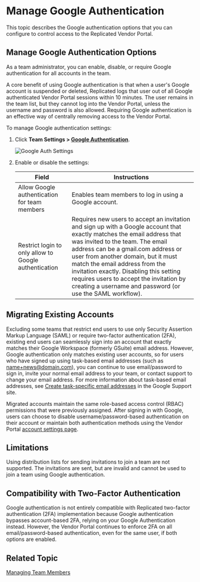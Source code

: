 # Manage Google Authentication

This topic describes the Google authentication options that you can configure to control access to the Replicated Vendor Portal.

## Manage Google Authentication Options

As a team administrator, you can enable, disable, or require Google authentication for all accounts in the team.

A core benefit of using Google authentication is that when a user's Google account is suspended or deleted, Replicated logs that user out of all Google authenticated Vendor Portal sessions within 10 minutes. The user remains in the team list, but they cannot log into the Vendor Portal, unless the username and password is also allowed. Requiring Google authentication is an effective way of centrally removing access to the Vendor Portal.

To manage Google authentication settings:

1. Click **Team Settings > [Google Authentication](https://vendor.replicated.com/team/google-authentication)**.

   ![Google Auth Settings](/images/team-mgmt-google-auth.png)

1. Enable or disable the settings:

    | Field                  | Instructions           |
    |-----------------------|------------------------|
    | Allow Google authentication for team members | Enables team members to log in using a Google account. |
    | Restrict login to only allow to Google authentication | Requires new users to accept an invitation and sign up with a Google account that exactly matches the email address that was invited to the team. The email address can be a gmail.com address or user from another domain, but it must match the email address from the invitation exactly. Disabling this setting requires users to accept the invitation by creating a username and password (or use the SAML workflow). |
  

## Migrating Existing Accounts
Excluding some teams that restrict end users to use only Security Assertion Markup Language (SAML) or require two-factor authentication (2FA), existing end users can seamlessly sign into an account that exactly matches their Google Workspace (formerly GSuite) email address. However, Google authentication only matches existing user accounts, so for users who have signed up using task-based email addresses (such as name+news@domain.com), you can continue to use email/password to sign in, invite your normal email address to your team, or contact support to change your email address. For more information about task-based email addresses, see [Create task-specific email addresses](https://support.google.com/a/users/answer/9308648?hl=en) in the Google Support site.

Migrated accounts maintain the same role-based access control (RBAC) permissions that were previously assigned. After signing in with Google, users can choose to disable username/password-based authentication on their account or maintain both authentication methods using the Vendor Portal [account settings page](https://vendor.replicated.com/account-settings).

## Limitations

Using distribution lists for sending invitations to join a team are not supported. The invitations are sent, but are invalid and cannot be used to join a team using Google authentication.

## Compatibility with Two-Factor Authentication
Google authentication is not entirely compatible with Replicated two-factor authentication (2FA) implementation because Google authentication bypasses account-based 2FA, relying on your Google Authentication instead. However, the Vendor Portal continues to enforce 2FA on all email/password-based authentication, even for the same user, if both options are enabled.

## Related Topic

[Managing Team Members](team-management)